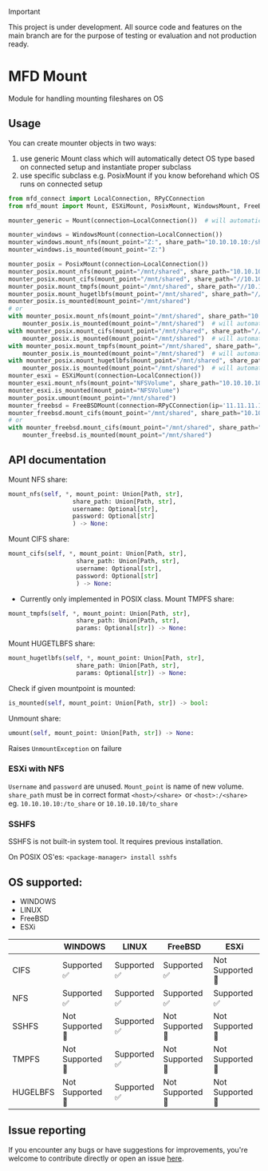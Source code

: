 > [!IMPORTANT]  
> This project is under development. All source code and features on the main branch are for the purpose of testing or evaluation and not production ready.

# MFD Mount
Module for handling mounting fileshares on OS

## Usage

You can create mounter objects in two ways:
1. use generic Mount class which will automatically detect OS type based on connected setup and instantiate proper subclass
2. use specific subclass e.g. PosixMount if you know beforehand which OS runs on connected setup

```python
from mfd_connect import LocalConnection, RPyCConnection
from mfd_mount import Mount, ESXiMount, PosixMount, WindowsMount, FreeBSDMount

mounter_generic = Mount(connection=LocalConnection())  # will automatically instantiate proper subclass

mounter_windows = WindowsMount(connection=LocalConnection())
mounter_windows.mount_nfs(mount_point="Z:", share_path="10.10.10.10:/shared")
mounter_windows.is_mounted(mount_point="Z:")

mounter_posix = PosixMount(connection=LocalConnection())
mounter_posix.mount_nfs(mount_point="/mnt/shared", share_path="10.10.10.10:/shared")
mounter_posix.mount_cifs(mount_point="/mnt/shared", share_path="//10.10.10.10/shared", username='user', password='pass')
mounter_posix.mount_tmpfs(mount_point="/mnt/shared", share_path="//10.10.10.10/shared", params='-o param')
mounter_posix.mount_hugetlbfs(mount_point="/mnt/shared", share_path="//10.10.10.10/shared", params='-o param')
mounter_posix.is_mounted(mount_point="/mnt/shared")
# or
with mounter_posix.mount_nfs(mount_point="/mnt/shared", share_path="10.10.10.10:/shared"):
    mounter_posix.is_mounted(mount_point="/mnt/shared")  # will automatically unmount share afterwards
with mounter_posix.mount_cifs(mount_point="/mnt/shared", share_path="//10.10.10.10/shared", username='user', password='pass'):
    mounter_posix.is_mounted(mount_point="/mnt/shared")  # will automatically unmount share afterwards
with mounter_posix.mount_tmpfs(mount_point="/mnt/shared", share_path="//10.10.10.10/shared", params='-o param'):
    mounter_posix.is_mounted(mount_point="/mnt/shared")  # will automatically unmount share afterwards
with mounter_posix.mount_hugetlbfs(mount_point="/mnt/shared", share_path="//10.10.10.10/shared", params='-o param'):
    mounter_posix.is_mounted(mount_point="/mnt/shared")  # will automatically unmount share afterwards    
mounter_esxi = ESXiMount(connection=LocalConnection())
mounter_esxi.mount_nfs(mount_point="NFSVolume", share_path="10.10.10.10:/shared")
mounter_esxi.is_mounted(mount_point="NFSVolume")
mounter_posix.umount(mount_point="/mnt/shared")
mounter_freebsd = FreeBSDMount(connection=RPyCConnection(ip='11.11.11.11', port=18813))
mounter_freebsd.mount_cifs(mount_point="/mnt/shared", share_path="10.10.10.10/shared", username='user', password='pass')
# or 
with mounter_freebsd.mount_cifs(mount_point="/mnt/shared", share_path="10.10.10.10/shared", username='user', password='pass'):
    mounter_freebsd.is_mounted(mount_point="/mnt/shared")
```
## API documentation
Mount NFS share:
```python
mount_nfs(self, *, mount_point: Union[Path, str],
                  share_path: Union[Path, str],
                  username: Optional[str],
                  password: Optional[str]
                  ) -> None:
```
Mount CIFS share:
```python
mount_cifs(self, *, mount_point: Union[Path, str],
                   share_path: Union[Path, str],
                   username: Optional[str],
                   password: Optional[str]
                   ) -> None:
```
* Currently only implemented in POSIX class.
Mount TMPFS share:
```python
mount_tmpfs(self, *, mount_point: Union[Path, str],
                   share_path: Union[Path, str],
                   params: Optional[str]) -> None:
```
Mount HUGETLBFS share:
```python
mount_hugetlbfs(self, *, mount_point: Union[Path, str],
                   share_path: Union[Path, str],
                   params: Optional[str]) -> None:
```

Check if given mountpoint is mounted:
```python
is_mounted(self, mount_point: Union[Path, str]) -> bool:
```
Unmount share: 
```python
umount(self, mount_point: Union[Path, str]) -> None:
```
Raises `UnmountException` on failure

### ESXi with NFS
`Username` and `password` are unused. 
`Mount_point` is name of new volume.
`share_path` must be in correct format `<host>/<share> `or `<host>:/<share>` eg. `10.10.10.10:/to_share` or `10.10.10.10/to_share`

### SSHFS

SSHFS is not built-in system tool. It requires previous installation.

On POSIX OS'es: `<package-manager> install sshfs`

## OS supported:

* WINDOWS
* LINUX
* FreeBSD
* ESXi

|      |  WINDOWS  |   LINUX   |  FreeBSD  |     ESXi      |
|------|-----------|-----------| --------- | ------------- |
| CIFS | Supported :white_check_mark: | Supported :white_check_mark: | Supported :white_check_mark: | Not Supported :red_circle: |
| NFS  | Supported :white_check_mark: | Supported :white_check_mark: | Supported :white_check_mark: | Supported :white_check_mark: |
| SSHFS| Not Supported :red_circle: | Supported :white_check_mark: | Not Supported :red_circle: | Not Supported :red_circle: |
| TMPFS | Not Supported :red_circle: | Supported :white_check_mark: | Not Supported :red_circle: | Not Supported :red_circle: |
| HUGELBFS | Not Supported :red_circle: | Supported :white_check_mark: | Not Supported :red_circle:| Not Supported :red_circle: |


## Issue reporting

If you encounter any bugs or have suggestions for improvements, you're welcome to contribute directly or open an issue [here](https://github.com/intel/mfd-mount/issues).